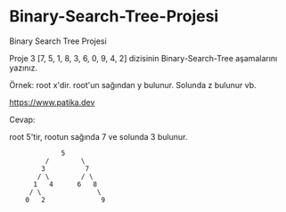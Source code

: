 # Binary-Search-Tree-Projesi
Binary Search Tree Projesi

Proje 3
[7, 5, 1, 8, 3, 6, 0, 9, 4, 2] dizisinin Binary-Search-Tree aşamalarını yazınız.

Örnek: root x'dir. root'un sağından y bulunur. Solunda z bulunur vb.

 https://www.patika.dev
 
Cevap:

root 5'tir, rootun sağında 7 ve solunda 3 bulunur.



                 5 
             /        \
            3          7  
           / \        / \ 
          1   4      6   8        
         / \              \     
        0   2              9       
       
